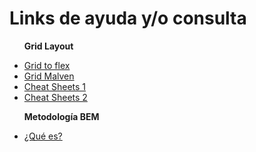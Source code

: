 <h1>Links de ayuda y/o consulta</h1>

<ul>
  <p><b>Grid Layout</b></p>
  <li><a href="https://www.gridtoflex.com">Grid to flex</a></li>
  <li><a href="http://grid.malven.co">Grid Malven</a></li>
  <li><a href="https://rachelandrew.co.uk/css/cheatsheets/grid-fallbacks">Cheat Sheets 1</a></li>
  <li><a href="https://www.paradigmadigital.com/wp-content/uploads/2018/12/flexboxCheatSheet-Online.pdf">Cheat Sheets 2</a></li>
</ul>

<ul>
  <p><b>Metodología BEM</b></p>
  <li><a href="https://blog.interactius.com/metodolog%C3%ADa-css-block-element-modifier-bem-f26e69d1de3">¿Qué es?</a></li>
</ul>
